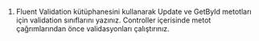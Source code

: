 1. Fluent Validation kütüphanesini kullanarak Update ve GetById metotları için validation sınıflarını yazınız. Controller içerisinde metot çağrımlarından önce validasyonları çalıştırınız. 